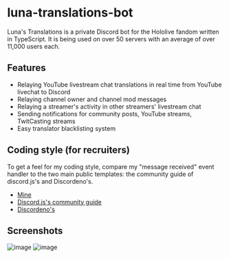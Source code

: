 # luna-translations-bot

Luna's Translations is a private Discord bot for the Hololive fandom written in TypeScript.
It is being used on over 50 servers with an average of over 11,000 users each.

## Features

- Relaying YouTube livestream chat translations in real time from YouTube livechat to Discord
- Relaying channel owner and channel mod messages
- Relaying a streamer's activity in other streamers' livestream chat
- Sending notifications for community posts, YouTube streams, TwitCasting streams
- Easy translator blacklisting system 

## Coding style (for recruiters)

To get a feel for my coding style, compare my "message received" event handler to the two main public templates: the community guide of discord.js's and Discordeno's.

- [Mine](https://github.com/luna-translations-bot/luna-translations-bot/blob/main/src/core/events/messageCreate.ts)
- [Discord.js's community guide](https://github.com/AnIdiotsGuide/guidebot/blob/master/events/message.js)
- [Discordeno's](https://github.com/discordeno/template/blob/main/src/events/message_create.ts)

## Screenshots

![image](https://user-images.githubusercontent.com/1331748/128500085-9126b768-8dc8-42d2-96e2-1c8e25b5b9c9.png)
![image](https://user-images.githubusercontent.com/1331748/128500129-b3d9de63-489b-463f-8a78-2b4e1093e8e3.png)
